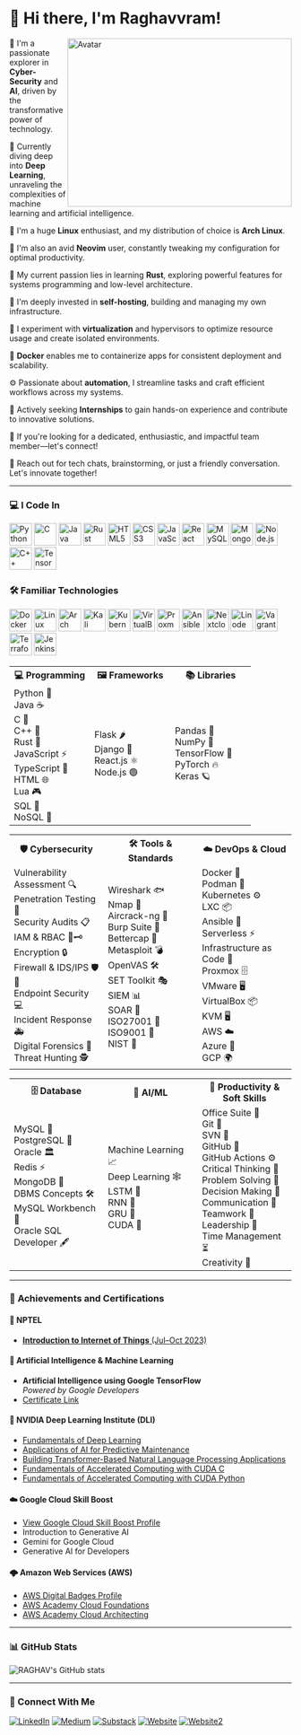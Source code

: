 # 👋 Hi there, I'm Raghavvram!

<img align="right" width="400" height="300" src="https://repository-images.githubusercontent.com/344653306/e76e2176-800f-456d-be07-93e8f3da59d8" alt="Avatar">


🚀 I'm a passionate explorer in <strong>Cyber-Security</strong> and <strong>AI</strong>, driven by the transformative power of technology.

🧠 Currently diving deep into <strong>Deep Learning</strong>, unraveling the complexities of machine learning and artificial intelligence.

🐧 I'm a huge <strong>Linux</strong> enthusiast, and my distribution of choice is <strong>Arch Linux</strong>.

📝 I'm also an avid <strong>Neovim</strong> user, constantly tweaking my configuration for optimal productivity.

🦀 My current passion lies in learning <strong>Rust</strong>, exploring powerful features for systems programming and low-level architecture.

📡 I'm deeply invested in <strong>self-hosting</strong>, building and managing my own infrastructure.

🧪 I experiment with <strong>virtualization</strong> and hypervisors to optimize resource usage and create isolated environments.

🐳 <strong>Docker</strong> enables me to containerize apps for consistent deployment and scalability.

⚙️ Passionate about <strong>automation</strong>, I streamline tasks and craft efficient workflows across my systems.

🎯 Actively seeking <strong>Internships</strong> to gain hands-on experience and contribute to innovative solutions.

🤝 If you're looking for a dedicated, enthusiastic, and impactful team member—let's connect!

💬 Reach out for tech chats, brainstorming, or just a friendly conversation. Let's innovate together!


---

### 💻 I Code In

<img height="40" width="40" src="https://img.icons8.com/color/48/000000/python.png" alt="Python" title="Python"/> <img height="40" width="40" src="https://img.icons8.com/color/48/000000/c-programming.png" alt="C" title="C"/> <img height="40" width="40" src="https://img.icons8.com/color/48/000000/java-coffee-cup-logo.png" alt="Java" title="Java"/> <img width="40" height="40" src="https://img.icons8.com/external-tal-revivo-bold-tal-revivo/48/FA5252/external-rust-is-a-multi-paradigm-system-programming-language-logo-bold-tal-revivo.png" alt="Rust" title="Rust"/> <img height="40" width="40" src="https://img.icons8.com/color/48/000000/html-5.png" alt="HTML5" title="HTML5"/> <img height="40" width="40" src="https://img.icons8.com/color/48/000000/css3.png" alt="CSS3" title="CSS3"/> <img height="40" width="40" src="https://img.icons8.com/color/48/000000/javascript.png" alt="JavaScript" title="JavaScript"/> <img height="40" width="40" src="https://img.icons8.com/color/48/000000/react-native.png" alt="React" title="React"/> <img height="40" width="40" src="https://img.icons8.com/color/48/000000/mysql-logo.png" alt="MySQL" title="MySQL"/> <img height="40" width="40" src="https://img.icons8.com/color/48/000000/mongodb.png" alt="MongoDB" title="MongoDB"/> <img height="40" width="40" src="https://img.icons8.com/color/48/000000/nodejs.png" alt="Node.js" title="Node.js"/> <img height="40" width="40" src="https://img.icons8.com/color/48/000000/c-plus-plus-logo.png" alt="C++" title="C++"/> <img height="40" width="40" src="https://img.icons8.com/color/48/000000/tensorflow.png" alt="TensorFlow" title="TensorFlow"/>

### 🛠️ Familiar Technologies

<img width="40" height="40" src="https://img.icons8.com/fluency/48/docker.png" alt="Docker" title="Docker"/> <img width="40" height="40" src="https://img.icons8.com/color/48/linux--v1.png" alt="Linux" title="Linux"/> <img width="40" height="40" src="https://img.icons8.com/material-sharp/48/228BE6/arch-linux.png" alt="Arch Linux" title="Arch Linux"/> <img width="40" height="40" src="https://img.icons8.com/plasticine/100/kali-linux.png" alt="Kali Linux" title="Kali Linux"/> <img width="40" height="40" src="https://img.icons8.com/color/48/kubernetes.png" alt="Kubernetes" title="Kubernetes"/> <img width="40" height="40" src="https://img.icons8.com/color/48/virtualbox.png" alt="VirtualBox" title="VirtualBox"/> <img width="40" height="40" src="https://img.icons8.com/color/48/proxmox.png" alt="Proxmox" title="Proxmox"/> <img width="40" height="40" src="https://img.icons8.com/color/48/ansible.png" alt="Ansible" title="Ansible"/> <img width="40" height="40" src="https://img.icons8.com/fluency/48/nextcloud.png" alt="Nextcloud" title="Nextcloud"/> <img width="40" height="40" src="https://img.icons8.com/color/48/linode.png" alt="Linode" title="Linode"/> <img width="40" height="40" src="https://img.icons8.com/external-tal-revivo-shadow-tal-revivo/48/external-vagrant-an-open-source-software-product-for-building-and-maintaining-portable-virtual-software-logo-shadow-tal-revivo.png" alt="Vagrant" title="Vagrant"/> <img width="40" height="40" src="https://img.icons8.com/color/48/terraform.png" alt="Terraform" title="Terraform"/> <img width="40" height="40" src="https://img.icons8.com/color/48/jenkins.png" alt="Jenkins" title="Jenkins"/>

<table>
  <tr>
    <th width="33%">💻 Programming</th>
    <th width="33%">🖼️ Frameworks</th>
    <th width="33%">📚 Libraries</th>
  </tr>
  <tr>
    <td>
      Python 🐍<br>
      Java ☕<br>
      C 🔧<br>
      C++ 🔩<br>
      Rust 🦀<br>
      JavaScript ⚡<br>
      TypeScript 📘<br>
      HTML 🌐<br>
      Lua 🎮<br>
      SQL 📄<br>
      NoSQL 📂
    </td>
    <td>
      Flask 🌶️<br>
      Django 🌱<br>
      React.js ⚛️<br>
      Node.js 🟢
    </td>
    <td>
      Pandas 🐼<br>
      NumPy 🔢<br>
      TensorFlow 🧠<br>
      PyTorch 🔥<br>
      Keras 🪐
    </td>
  </tr>
</table>

<table>
  <tr>
    <th width="33%">🛡️ Cybersecurity</th>
    <th width="33%">🛠️ Tools & Standards</th>
    <th width="33%">☁️ DevOps & Cloud</th>
  </tr>
  <tr>
    <td>
      Vulnerability Assessment 🔍<br>
      Penetration Testing 🎯<br>
      Security Audits 📋<br>
      IAM & RBAC 🔑🗝️<br>
      Encryption 🔒<br>
      Firewall & IDS/IPS 🛡️🚨<br>
      Endpoint Security 💻<br>
      Incident Response 🚑<br>
      Digital Forensics 🔬<br>
      Threat Hunting 🕵️
    </td>
    <td>
      Wireshark 🐟<br>
      Nmap 📡<br>
      Aircrack-ng 📶<br>
      Burp Suite 🍔<br>
      Bettercap 🎯<br>
      Metasploit 💣<br>
      OpenVAS 🛠️<br>
      SET Toolkit 🎭<br>
      SIEM 📊<br>
      SOAR 🚀<br>
      ISO27001 📄<br>
      ISO9001 📄<br>
      NIST 📜
    </td>
    <td>
      Docker 🐳<br>
      Podman 🛶<br>
      Kubernetes ⚙️<br>
      LXC 📦<br>
      Ansible 🔧<br>
      Serverless ⚡<br>
      Infrastructure as Code 🤖<br>
      Proxmox 🗄️<br>
      VMware 🖥️<br>
      VirtualBox 📦<br>
      KVM 🖥️<br>
      AWS ☁️<br>
      Azure 🔷<br>
      GCP 🌍
    </td>
  </tr>
</table>

<table>
  <tr>
    <th width="33%">🗄️ Database</th>
    <th width="33%">🤖 AI/ML</th>
    <th width="33%">💼 Productivity & Soft Skills</th>
  </tr>
  <tr>
    <td>
      MySQL 🐬<br>
      PostgreSQL 🐘<br>
      Oracle 🏛️<br>
      Redis ⚡<br>
      MongoDB 🍃<br>
      DBMS Concepts 🛠️<br>
      MySQL Workbench 💼<br>
      Oracle SQL Developer 🖋️
    </td>
    <td>
      Machine Learning 📈<br>
      Deep Learning 🕸️<br>
      LSTM 🔄<br>
      RNN 🔁<br>
      GRU 🔂<br>
      CUDA 💫
    </td>
    <td>
      Office Suite 📑<br>
      Git 🌱<br>
      SVN 📝<br>
      GitHub 🐙<br>
      GitHub Actions ⚙️<br>
      Critical Thinking 🤔<br>
      Problem Solving 🧩<br>
      Decision Making 🎯<br>
      Communication 🤝<br>
      Teamwork 🤝<br>
      Leadership 👥<br>
      Time Management ⏳<br>
      Creativity 🎨
    </td>
  </tr>
</table>

---


### 🏅 **Achievements and Certifications**

#### 📘 NPTEL
- [**Introduction to Internet of Things** (Jul–Oct 2023)](https://drive.google.com/file/d/1_8l72bhxB35MXGeZppLWWEo8ykHBnY-r/view?usp=sharing)

#### 🤖 Artificial Intelligence & Machine Learning
- **Artificial Intelligence using Google TensorFlow**  
  _Powered by Google Developers_
- [Certificate Link](https://drive.google.com/file/d/17brZ1Qvs-VYqR-rUsIfWZr9BKf2uiMyu/view?usp=sharing)

#### 🧠 NVIDIA Deep Learning Institute (DLI)
- [Fundamentals of Deep Learning](https://learn.nvidia.com/certificates?id=x7gc1C9tR-mdSnrpQsyM1w)
- [Applications of AI for Predictive Maintenance](https://learn.nvidia.com/certificates?id=04pQI7KJQuy8PduoXxd9zQ)
- [Building Transformer-Based Natural Language Processing Applications](https://learn.nvidia.com/certificates?id=Hv3OeWo2Sw2y4NWwegHrvQ)
- [Fundamentals of Accelerated Computing with CUDA C](https://learn.nvidia.com/certificates?id=hSF92iLBRJ21b3wRf3bxOw)
- [Fundamentals of Accelerated Computing with CUDA Python](https://learn.nvidia.com/certificates?id=KY9tYl8PSsqBjx2wUTHeKA)

#### ☁️ Google Cloud Skill Boost
- [View Google Cloud Skill Boost Profile](https://www.cloudskillsboost.google/public_profiles/770fd0fd-9fac-4687-9917-c464f8aaea18)
- Introduction to Generative AI  
- Gemini for Google Cloud  
- Generative AI for Developers

#### 🌩️ Amazon Web Services (AWS)
- [AWS Digital Badges Profile](https://www.credly.com/users/raghavvram-johnson/badges#credly)
- [AWS Academy Cloud Foundations](https://drive.google.com/file/d/1woxthl9mV4RJINqFvi90YeE4rhJ7H0Hi/view)
- [AWS Academy Cloud Architecting](https://drive.google.com/file/d/1v_3rMq4_0e1RljPPE1fz9w4ZdSNzxAiU/view)

---

### 📊 GitHub Stats

![RAGHAV's GitHub stats](https://github-readme-stats.vercel.app/api?username=Raghavvram&show_icons=true&theme=radical)

<!-- You can uncomment the line below for top languages stats if you wish -->
<!-- ![Top Langs](https://github-readme-stats.vercel.app/api/top-langs/?username=Raghavvram&size_weight=0.5&count_weight=0.5&theme=radical) -->

---

### 🤝 Connect With Me

[<img alt="LinkedIn" src="https://custom-icon-badges.demolab.com/badge/LinkedIn-0A66C2?logo=linkedin-white&logoColor=fff">](https://www.linkedin.com/in/raghavvram/)
[<img alt="Medium" src="https://img.shields.io/badge/Medium-%23000000.svg?logo=medium&logoColor=white)">](https://medium.com/@raghavvram)
[<img alt="Substack" src="https://img.shields.io/badge/Substack-FF6719?logo=substack&logoColor=fff">](https://substack.com/@raghavvram)
[<img alt="Website" src="https://img.shields.io/badge/Vercel-%23000000.svg?logo=vercel&logoColor=white">](https://resume-professional-rho.vercel.app/)
[<img alt="Website2" src="https://img.shields.io/badge/GitHub-%23121011.svg?logo=github&logoColor=white">](https://raghavvram.github.io/static-resume-prof/)
